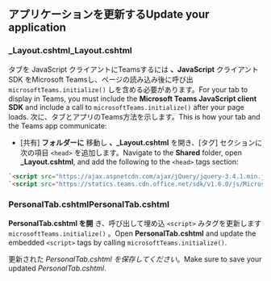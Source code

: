 ## <a name="update-your-application"></a><span data-ttu-id="c164c-101">アプリケーションを更新する</span><span class="sxs-lookup"><span data-stu-id="c164c-101">Update your application</span></span>

### <a name="_layoutcshtml"></a><span data-ttu-id="c164c-102">_Layout.cshtml</span><span class="sxs-lookup"><span data-stu-id="c164c-102">_Layout.cshtml</span></span>

<span data-ttu-id="c164c-103">タブを JavaScript クライアントにTeamsするには **、JavaScript** クライアント SDK をMicrosoft Teamsし、ページの読み込み後に呼び出 `microsoftTeams.initialize()` しを含める必要があります。</span><span class="sxs-lookup"><span data-stu-id="c164c-103">For your tab to display in Teams, you must include the **Microsoft Teams JavaScript client SDK** and include a call to `microsoftTeams.initialize()` after your page loads.</span></span> <span data-ttu-id="c164c-104">次に、タブとアプリのTeams方法を示します。</span><span class="sxs-lookup"><span data-stu-id="c164c-104">This is how your tab and the Teams app communicate:</span></span>

- <span data-ttu-id="c164c-105">[共有] **フォルダーに** 移動し **、_Layout.cshtml** を開き、[タグ] セクションに次の項目 `<head>` を追加します。</span><span class="sxs-lookup"><span data-stu-id="c164c-105">Navigate to the **Shared** folder, open **_Layout.cshtml**, and add the following to the `<head>` tags section:</span></span>

```html
`<script src="https://ajax.aspnetcdn.com/ajax/jQuery/jquery-3.4.1.min.js"></script>`
`<script src="https://statics.teams.cdn.office.net/sdk/v1.6.0/js/MicrosoftTeams.min.js"></script>`
```

### <a name="personaltabcshtml"></a><span data-ttu-id="c164c-106">PersonalTab.cshtml</span><span class="sxs-lookup"><span data-stu-id="c164c-106">PersonalTab.cshtml</span></span>

<span data-ttu-id="c164c-107">**PersonalTab.cshtml を開** き、呼び出して埋め込 `<script>` みタグを更新します `microsoftTeams.initialize()` 。</span><span class="sxs-lookup"><span data-stu-id="c164c-107">Open **PersonalTab.cshtml** and update the embedded `<script>` tags by calling `microsoftTeams.initialize()`.</span></span>

<span data-ttu-id="c164c-108">更新された *PersonalTab.cshtml を保存してください*。</span><span class="sxs-lookup"><span data-stu-id="c164c-108">Make sure to save your updated *PersonalTab.cshtml*.</span></span>